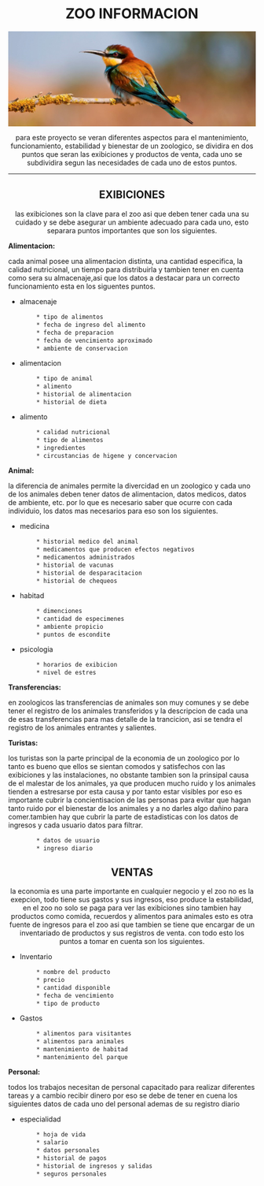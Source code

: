 <h1 align="center">ZOO INFORMACION</h1>

<img src="https://github.com/JuanJoseDuranRinconCAMPUS2/zoologico_campus/blob/main/img/pajarito.jpg" align="center" alt="ave.jpg">

<p align="center">para este proyecto se veran diferentes aspectos para el mantenimiento, funcionamiento, estabilidad y bienestar de un zoologico, se dividira en dos puntos que seran las exibiciones y productos de venta, cada uno se subdividira segun las necesidades de cada uno de estos puntos.
</p>

___

<h2 align="center">EXIBICIONES</h2>

<p align="center">las exibiciones son la clave para el zoo asi que deben tener cada una su cuidado y se debe asegurar un ambiente adecuado para cada uno, esto separara puntos importantes que son los siguientes.</p>

**Alimentacion:**

cada animal posee una alimentacion distinta, una cantidad especifica, la calidad nutricional, un tiempo para distribuirla y tambien tener en cuenta como sera su almacenaje,asi que los datos a destacar para un correcto funcionamiento esta en los siguentes puntos.

- almacenaje

```
		* tipo de alimentos
		* fecha de ingreso del alimento
		* fecha de preparacion
		* fecha de vencimiento aproximado
		* ambiente de conservacion
```

- alimentacion

```
		* tipo de animal
		* alimento
		* historial de alimentacion
		* historial de dieta
```

- alimento
```
		* calidad nutricional
		* tipo de alimentos
		* ingredientes
		* circustancias de higene y concervacion
```

**Animal:**

la diferencia de animales permite la divercidad en un zoologico y cada uno de los animales deben tener datos de alimentacion, datos medicos, datos de ambiente, etc.
por lo que es necesario saber que ocurre con cada individuio, los datos mas necesarios para eso son los siguientes.

- medicina
```
		* historial medico del animal
		* medicamentos que producen efectos negativos
		* medicamentos administrados
		* historial de vacunas
		* historial de desparacitacion
		* historial de chequeos
```

- habitad
```
		* dimenciones
		* cantidad de especimenes
		* ambiente propicio
		* puntos de escondite
```
	
- psicologia
```
		* horarios de exibicion
		* nivel de estres
```

**Transferencias:**

en zoologicos las transferencias de animales son muy comunes y se debe tener el registro de los animales transferidos y la descripcion de cada una de esas transferencias para mas detalle de la trancicion, asi se tendra el registro de los animales entrantes y salientes.

**Turistas:**

los turistas son la parte principal de la economia de un zoologico por lo tanto es bueno que ellos se sientan comodos y satisfechos con las exibiciones y las instalaciones, no obstante tambien son la prinsipal causa de el malestar de los animales, ya que producen mucho ruido y los animales tienden a estresarse por esta causa y por tanto estar visibles por eso es importante cubrir la concientisacion de las personas para evitar que hagan tanto ruido por el bienestar de los animales y a no darles algo dañino para comer.tambien hay que cubrir la parte de estadisticas con los datos de ingresos y cada usuario datos para filtrar.

```
		* datos de usuario
		* ingreso diario 
```

<h2 align="center">VENTAS</h2>

<p align="center">la economia es una parte importante en cualquier negocio y el zoo no es la exepcion, todo tiene sus gastos y sus ingresos, eso produce la estabilidad, en el zoo no solo se paga para ver las exibiciones sino tambien hay productos como comida, recuerdos y alimentos para animales esto es otra fuente de ingresos para el zoo asi que tambien se tiene que encargar de un inventariado de productos y sus registros de venta. con todo esto los puntos a tomar en cuenta son los siguientes.</p>

- Inventario
```
		* nombre del producto
		* precio
		* cantidad disponible
		* fecha de vencimiento
		* tipo de producto
```

- Gastos
```
		* alimentos para visitantes
		* alimentos para animales
		* mantenimiento de habitad
		* mantenimiento del parque
```

**Personal:**

todos los trabajos necesitan de personal capacitado para realizar diferentes tareas y a cambio recibir dinero por eso se debe de tener en cuena los siguientes datos de cada uno del personal ademas de su registro diario

- especialidad
```
        * hoja de vida
		* salario
		* datos personales
		* historial de pagos
		* historial de ingresos y salidas
		* seguros personales
```
					